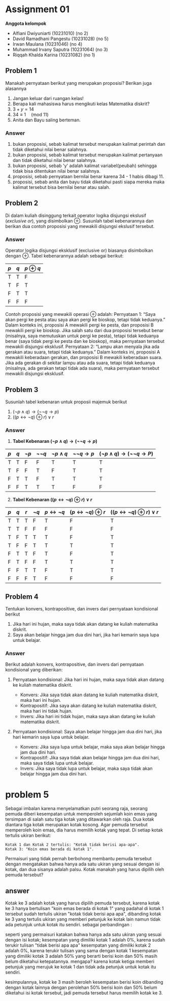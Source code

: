 # Assignment 01

**Anggota kelompok**
- Alfiani Dwiyuniarti (10231010) (no 2)
- David Ramadhani Pangestu (10231028) (no 5)
- Irwan Maulana (10231046) (no 4)
- Muhammad Irvany Saputra (10231064) (no 3)
- Riqqah Khalda Karina (10231082) (no 1)

## Problem 1
Manakah pernyataan berikut yang merupakan proposisi?
Berikan juga alasannya
1. Jangan keluar dari ruangan kelas!
2. Berapa kali mahasiswa harus mengikuti kelas Matematika
  diskrit?
3. $3 + y = 14$ 
4. $34 \equiv 1 \quad (\text{mod } 11)$
5. Anita dan Bayu saling berteman.

### Answer
1. bukan proposisi, sebab kalimat tersebut merupakan kalimat perintah dan tidak diketahui nilai benar salahnya.
2. bukan proposisi, sebab kalimat tersebut merupakan kalimat pertanyaan dan tidak diketahui nilai benar salahnya.
3. bukan proposisi, sebab 'y' adalah kalimat variabel(peubah) sehingga tidak bisa ditentukan nilai benar salahnya.
4. proposisi, sebab pernyataan bernilai benar karena 34 - 1 habis dibagi 11.
5. proposisi, sebab anita dan bayu tidak diketahui pasti siapa mereka maka kalimat tersebut bisa bernilai benar atau salah.


## Problem 2
Di dalam kuliah disinggung terkait operator
logika disjungsi ekslusif (_exclusive or_), yang disimbolkan $\oplus$.
Susunlah tabel kebenarannya dan berikan dua contoh
proposisi yang mewakili disjungsi ekslusif tersebut.

### Answer
Operator logika disjungsi eksklusif (exclusive or) biasanya disimbolkan dengan $\oplus$. Tabel kebenarannya adalah sebagai berikut:

|$p$ | $q$ | $p \oplus q$  |
|---|---|---------|
| T | T |   F     |
| T | F |   T     |
| F | T |   T     |
| F | F |   F     |

Contoh proposisi yang mewakili operasi $\oplus$ adalah:
Pernyataan 1: “Saya akan pergi ke pesta atau saya akan pergi ke bioskop, tetapi tidak keduanya.”
Dalam konteks ini, proposisi A mewakili pergi ke pesta, dan proposisi B mewakili pergi ke bioskop. Jika salah satu dari dua proposisi tersebut benar (misalnya, saya memutuskan untuk pergi ke pesta), tetapi tidak keduanya benar (saya tidak pergi ke pesta dan ke bioskop), maka pernyataan tersebut mewakili disjungsi eksklusif.
Pernyataan 2: “Lampu akan menyala jika ada gerakan atau suara, tetapi tidak keduanya.”
Dalam konteks ini, proposisi A mewakili keberadaan gerakan, dan proposisi B mewakili keberadaan suara. Jika ada gerakan di sekitar lampu atau ada suara, tetapi tidak keduanya (misalnya, ada gerakan tetapi tidak ada suara), maka pernyataan tersebut mewakili disjungsi eksklusif.

## Problem 3

Susunlah tabel kebenaran untuk proposii majemuk berikut
1. $(\neg p \wedge q)\rightarrow (\neg\neg q\rightarrow p)$
2. $((p\leftrightarrow\neg q)\oplus r)\vee r$

### Answer

1. **Tabel Kebenaran $(\neg p \wedge q)\rightarrow (\neg\neg q\rightarrow p)$**

|$p$ |$q$ |$\neg p$ |$\neg\neg q$ |$\neg p \wedge q$  |$\neg\neg q\rightarrow p$ |$(\neg p\wedge q)\rightarrow(\neg\neg q\rightarrow P)$ |
|---|---|----|-----|--------|--------|------------|
| T | T |  F |  F  |    T   |   T    |      T     |
| T | F |  F |  T  |    F   |   T    |      T     |
| F | T |  T |  F  |    T   |   T    |      T     | 
| F | F |  T |  T  |    T   |   F    |      F     |  


2. **Tabel Kebenaran $((p\leftrightarrow\neg q)\oplus r)\vee r$**

| $p$ | $q$ | $r$ | $\neg q$ | $p \leftrightarrow \neg q$ | $( p \leftrightarrow \neg q)\oplus r$ | $((p\leftrightarrow\neg q)\oplus r)\vee r$ |
|---|---|---|----|------|---------|-----------------|
| T | T | T | F  |  T   |    F    |        T        |
| T | T | F | F  |  F   |    F    |        F        |
| T | F | T | T  |  T   |    F    |        T        |
| T | F | F | T  |  T   |    T    |        T        |
| F | T | T | F  |  T   |    F    |        T        |
| F | T | F | F  |  T   |    T    |        T        |
| F | F | T | T  |  F   |    T    |        T        |
| F | F | F | T  |  F   |    F    |        F        |

## Problem 4
Tentukan konvers, kontrapositive, dan invers dari
pernyataan kondisional berikut
1. Jika hari ini hujan, maka saya tidak akan datang ke
   kuliah matematika diskrit.
2. Saya akan belajar hingga jam dua dini hari, jika
   hari kemarin saya lupa untuk belajar.


### Answer 
Berikut adalah konvers, kontrapositive, dan invers dari pernyataan kondisional yang diberikan:

1. Pernyataan kondisional: Jika hari ini hujan, maka saya tidak akan datang ke kuliah matematika diskrit.
    - Konvers: Jika saya tidak akan datang ke kuliah matematika diskrit, maka hari ini hujan.
    - Kontrapositif: Jika saya akan datang ke kuliah matematika diskrit, maka hari ini tidak hujan.
    - Invers: Jika hari ini tidak hujan, maka saya akan datang ke kuliah matematika diskrit.

2. Pernyataan kondisional: Saya akan belajar hingga jam dua dini hari, jika hari kemarin saya lupa untuk belajar.
    - Konvers: Jika saya lupa untuk belajar, maka saya akan belajar hingga jam dua dini hari.
    - Kontrapositif: Jika saya tidak akan belajar hingga jam dua dini hari, maka saya tidak lupa untuk belajar.
    - Invers: Jika saya tidak lupa untuk belajar, maka saya tidak akan belajar hingga jam dua dini hari.


 # problem 5

Sebagai imbalan karena menyelamatkan putri seorang raja, seorang pemuda diberi kesempatan untuk memperoleh sejumlah koin emas yang tersimpan di salah satu tiga kotak yang ditawarkan oleh raja. Dua kotak diantara tiga kotak merupakan kotak kosong. Agar pemuda tersebut memperoleh koin emas, dia harus memilih kotak yang tepat. Di setiap kotak tertulis ukiran berikut:

    Kotak 1 dan Kotak 2 tertulis: "Kotak tidak berisi apa-apa".
    Kotak 3: "Koin emas berada di kotak 1".

Permaisuri yang tidak pernah berbohong membantu pemuda tersebut dengan mengatakan bahwa hanya ada satu ukiran yang sesuai dengan isi kotak, dan dua sisanya adalah palsu. Kotak manakah yang harus dipilih oleh pemuda tersebut?

## answer

Kotak ke 3 adalah kotak yang harus dipilih pemuda tersebut, karena kotak ke 3 hanya bertulisan "koin emas berada di kotak 1" yang padahal di kotak 1 tersebut sudah tertulis ukiran "kotak tidak berisi apa apa", dibanding kotak ke 3 yang tertulis ukiran yang memberi petunjuk ke kotak lain namun tidak ada petunjuk untuk kotak itu sendiri. 
sebagai perbandingan :

seperti yang permaisuri katakan bahwa hanya ada satu ukiran yang sesuai dengan isi kotak;
kesempatan yang dimiliki kotak 1 adalah 0%, karena sudah terukir tulisan "tidak berisi apa apa"
kesempatan yang dimiliki kotak 2 adalah 0%, karena terukir tulisan yang sama dengan kotak 1
kesempatan yang dimiliki kotak 3 adalah 50% yang berarti berisi koin dan 50% masih belum diketahui ketepatannya. mengapa? karena kotak ketiga memberi petunjuk yang merujuk ke kotak 1 dan tidak ada petunjuk untuk kotak itu sendiri.

kesimpulannya, kotak ke 3 masih beroleh kesempatan berisi koin dibanding dengan kotak lainnya dengan perolehan 50% berisi koin dan 50% belum diketahui isi kotak tersebut, jadi pemuda tersebut harus memilih kotak ke 3.
